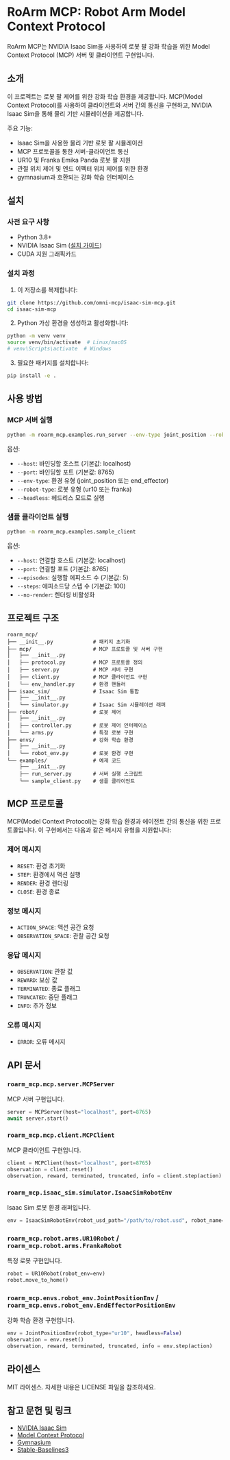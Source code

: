 # RoArm MCP: Robot Arm Model Context Protocol

RoArm MCP는 NVIDIA Isaac Sim을 사용하여 로봇 팔 강화 학습을 위한 Model Context Protocol (MCP) 서버 및 클라이언트 구현입니다.

## 소개

이 프로젝트는 로봇 팔 제어를 위한 강화 학습 환경을 제공합니다. MCP(Model Context Protocol)를 사용하여 클라이언트와 서버 간의 통신을 구현하고, NVIDIA Isaac Sim을 통해 물리 기반 시뮬레이션을 제공합니다.

주요 기능:
- Isaac Sim을 사용한 물리 기반 로봇 팔 시뮬레이션
- MCP 프로토콜을 통한 서버-클라이언트 통신
- UR10 및 Franka Emika Panda 로봇 팔 지원
- 관절 위치 제어 및 엔드 이펙터 위치 제어를 위한 환경
- gymnasium과 호환되는 강화 학습 인터페이스

## 설치

### 사전 요구 사항

- Python 3.8+
- NVIDIA Isaac Sim ([설치 가이드](https://developer.nvidia.com/isaac-sim))
- CUDA 지원 그래픽카드

### 설치 과정

1. 이 저장소를 복제합니다:
```bash
git clone https://github.com/omni-mcp/isaac-sim-mcp.git
cd isaac-sim-mcp
```

2. Python 가상 환경을 생성하고 활성화합니다:
```bash
python -m venv venv
source venv/bin/activate  # Linux/macOS
# venv\Scripts\activate  # Windows
```

3. 필요한 패키지를 설치합니다:
```bash
pip install -e .
```

## 사용 방법

### MCP 서버 실행

```bash
python -m roarm_mcp.examples.run_server --env-type joint_position --robot-type ur10
```

옵션:
- `--host`: 바인딩할 호스트 (기본값: localhost)
- `--port`: 바인딩할 포트 (기본값: 8765)
- `--env-type`: 환경 유형 (joint_position 또는 end_effector)
- `--robot-type`: 로봇 유형 (ur10 또는 franka)
- `--headless`: 헤드리스 모드로 실행

### 샘플 클라이언트 실행

```bash
python -m roarm_mcp.examples.sample_client
```

옵션:
- `--host`: 연결할 호스트 (기본값: localhost)
- `--port`: 연결할 포트 (기본값: 8765)
- `--episodes`: 실행할 에피소드 수 (기본값: 5)
- `--steps`: 에피소드당 스텝 수 (기본값: 100)
- `--no-render`: 렌더링 비활성화

## 프로젝트 구조

```
roarm_mcp/
├── __init__.py             # 패키지 초기화
├── mcp/                    # MCP 프로토콜 및 서버 구현
│   ├── __init__.py
│   ├── protocol.py         # MCP 프로토콜 정의
│   ├── server.py           # MCP 서버 구현
│   ├── client.py           # MCP 클라이언트 구현
│   └── env_handler.py      # 환경 핸들러
├── isaac_sim/              # Isaac Sim 통합
│   ├── __init__.py
│   └── simulator.py        # Isaac Sim 시뮬레이션 래퍼
├── robot/                  # 로봇 제어
│   ├── __init__.py
│   ├── controller.py       # 로봇 제어 인터페이스
│   └── arms.py             # 특정 로봇 구현
├── envs/                   # 강화 학습 환경
│   ├── __init__.py
│   └── robot_env.py        # 로봇 환경 구현
└── examples/               # 예제 코드
    ├── __init__.py
    ├── run_server.py       # 서버 실행 스크립트
    └── sample_client.py    # 샘플 클라이언트
```

## MCP 프로토콜

MCP(Model Context Protocol)는 강화 학습 환경과 에이전트 간의 통신을 위한 프로토콜입니다. 이 구현에서는 다음과 같은 메시지 유형을 지원합니다:

### 제어 메시지

- `RESET`: 환경 초기화
- `STEP`: 환경에서 액션 실행
- `RENDER`: 환경 렌더링
- `CLOSE`: 환경 종료

### 정보 메시지

- `ACTION_SPACE`: 액션 공간 요청
- `OBSERVATION_SPACE`: 관찰 공간 요청

### 응답 메시지

- `OBSERVATION`: 관찰 값
- `REWARD`: 보상 값
- `TERMINATED`: 종료 플래그
- `TRUNCATED`: 중단 플래그
- `INFO`: 추가 정보

### 오류 메시지

- `ERROR`: 오류 메시지

## API 문서

### `roarm_mcp.mcp.server.MCPServer`

MCP 서버 구현입니다.

```python
server = MCPServer(host="localhost", port=8765)
await server.start()
```

### `roarm_mcp.mcp.client.MCPClient`

MCP 클라이언트 구현입니다.

```python
client = MCPClient(host="localhost", port=8765)
observation = client.reset()
observation, reward, terminated, truncated, info = client.step(action)
```

### `roarm_mcp.isaac_sim.simulator.IsaacSimRobotEnv`

Isaac Sim 로봇 환경 래퍼입니다.

```python
env = IsaacSimRobotEnv(robot_usd_path="/path/to/robot.usd", robot_name="robot")
```

### `roarm_mcp.robot.arms.UR10Robot` / `roarm_mcp.robot.arms.FrankaRobot`

특정 로봇 구현입니다.

```python
robot = UR10Robot(robot_env=env)
robot.move_to_home()
```

### `roarm_mcp.envs.robot_env.JointPositionEnv` / `roarm_mcp.envs.robot_env.EndEffectorPositionEnv`

강화 학습 환경 구현입니다.

```python
env = JointPositionEnv(robot_type="ur10", headless=False)
observation = env.reset()
observation, reward, terminated, truncated, info = env.step(action)
```

## 라이센스

MIT 라이센스. 자세한 내용은 LICENSE 파일을 참조하세요.

## 참고 문헌 및 링크

- [NVIDIA Isaac Sim](https://developer.nvidia.com/isaac-sim)
- [Model Context Protocol](https://github.com/google-deepmind/mcp)
- [Gymnasium](https://gymnasium.farama.org/)
- [Stable-Baselines3](https://github.com/DLR-RM/stable-baselines3)